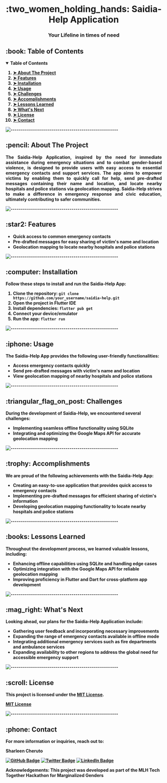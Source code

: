 
<!DOCTYPE html>
<html>
<body>
  <!-- <p align="center">
    <img src="your_logo.png" alt="Saidia Logo" width="80px" height="80px">
  </p> -->
  <h1 align="center" style='yellow'>:two_women_holding_hands: <B>Saidia-Help Application<B></h1>
  <h3 align="center">Your Lifeline in times of need</h3>

  <!-- TABLE OF CONTENTS -->
  <h2 id="table-of-contents">:book: Table of Contents</h2>
  
  <details open="open">
    <summary>Table of Contents</summary>
    <ol>
      <li><a href="#about-the-project">➤ About The Project</a></li>
      <li><a href="#features">➤ Features</a></li>
      <li><a href="#installation">➤ Installation</a></li>
      <li><a href="#usage">➤ Usage</a></li>
      <li><a href="#challenges">➤ Challenges</a></li>
      <li><a href="#accomplishments">➤ Accomplishments</a></li>
      <li><a href="#learnings">➤ Lessons Learned</a></li>
      <li><a href="#whats-next">➤ What's Next</a></li>
      <li><a href="#license">➤ License</a></li>
      <li><a href="#contact">➤ Contact</a></li>
    </ol>
  </details>

  ![-----------------------------------------------------](https://raw.githubusercontent.com/andreasbm/readme/master/assets/lines/rainbow.png)

  <!-- ABOUT THE PROJECT -->
  <h2 id="about-the-project">:pencil: About The Project</h2>

  <p align="justify"> 
    The Saidia-Help Application, inspired by the need for immediate assistance during emergency situations and to combat gender-based violence, is designed to provide users with easy access to essential emergency contacts and support services. The app aims to empower victims by enabling them to quickly call for help, send pre-drafted messages containing their name and location, and locate nearby hospitals and police stations via geolocation mapping. Saidia-Help strives to make a difference in emergency response and civic education, ultimately contributing to safer communities.
  </p>

  ![-----------------------------------------------------](https://raw.githubusercontent.com/andreasbm/readme/master/assets/lines/rainbow.png)

  <!-- FEATURES -->
  <h2 id="features">:star2: Features</h2>

  <ul>
    <li>Quick access to common emergency contacts</li>
    <li>Pre-drafted messages for easy sharing of victim's name and location</li>
    <li>Geolocation mapping to locate nearby hospitals and police stations</li>
  </ul>

  ![-----------------------------------------------------](https://raw.githubusercontent.com/andreasbm/readme/master/assets/lines/rainbow.png)

  <!-- INSTALLATION -->
  <h2 id="installation">:computer: Installation</h2>

  <p>Follow these steps to install and run the Saidia-Help App:</p>

  <ol>
    <li>Clone the repository: <code>git clone https://github.com/your_username/saidia-help.git</code></li>
    <li>Open the project in Flutter IDE</li>
    <li>Install dependencies: <code>flutter pub get</code></li>
    <li>Connect your device/emulator</li>
    <li>Run the app: <code>flutter run</code></li>
  </ol>

  ![-----------------------------------------------------](https://raw.githubusercontent.com/andreasbm/readme/master/assets/lines/rainbow.png)

  <!-- USAGE -->
  <h2 id="usage">:iphone: Usage</h2>

  <p>The Saidia-Help App provides the following user-friendly functionalities:</p>

  <ul>
    <li>Access emergency contacts quickly</li>
    <li>Send pre-drafted messages with victim's name and location</li>
    <li>View geolocation mapping of nearby hospitals and police stations</li>
  </ul>


  ![-----------------------------------------------------](https://raw.githubusercontent.com/andreasbm/readme/master/assets/lines/rainbow.png)
  <!-- CHALLENGES -->
  <h2 id="challenges">:triangular_flag_on_post: Challenges</h2>

  <p>During the development of Saidia-Help, we encountered several challenges:</p>

  <ul>
    <li>Implementing seamless offline functionality using SQLite</li>
    <li>Integrating and optimizing the Google Maps API for accurate geolocation mapping</li>
  </ul>

  
  ![-----------------------------------------------------](https://raw.githubusercontent.com/andreasbm/readme/master/assets/lines/rainbow.png)

  <!-- ACCOMPLISHMENTS -->
  <h2 id="accomplishments">:trophy: Accomplishments</h2>

  <p>We are proud of the following achievements with the Saidia-Help App:</p>

  <ul>
    <li>Creating an easy-to-use application that provides quick access to emergency contacts</li>
    <li>Implementing pre-drafted messages for efficient sharing of victim's information</li>
    <li>Developing geolocation mapping functionality to locate nearby hospitals and police stations</li>
  </ul>


  ![-----------------------------------------------------](https://raw.githubusercontent.com/andreasbm/readme/master/assets/lines/rainbow.png)
  <!-- LESSONS LEARNED -->
  <h2 id="learnings">:books: Lessons Learned</h2>

  <p>Throughout the development process, we learned valuable lessons, including:</p>

  <ul>
    <li>Enhancing offline capabilities using SQLite and handling edge cases</li>
    <li>Optimizing integration with the Google Maps API for reliable geolocation mapping</li>
    <li>Improving proficiency in Flutter and Dart for cross-platform app development</li>
  </ul>


  ![-----------------------------------------------------](https://raw.githubusercontent.com/andreasbm/readme/master/assets/lines/rainbow.png)
  <!-- WHAT'S NEXT -->
  <h2 id="whats-next">:mag_right: What's Next</h2>

  <p>Looking ahead, our plans for the Saidia-Help Application include:</p>

  <ul>
    <li>Gathering user feedback and incorporating necessary improvements</li>
    <li>Expanding the range of emergency contacts available in offline mode</li>
    <li>Integrating additional emergency services such as fire departments and ambulance services</li>
    <li>Expanding availability to other regions to address the global need for accessible emergency support</li>
  </ul>

  ![-----------------------------------------------------](https://raw.githubusercontent.com/andreasbm/readme/master/assets/lines/rainbow.png)

  <!-- LICENSE -->
  <h2 id="license">:scroll: License</h2>

  <p>This project is licensed under the <a href="https://opensource.org/licenses/MIT">MIT License</a>.</p>

  <!-- Add the license badge -->
  <a href="https://opensource.org/licenses/MIT" class="badge license-badge">MIT License</a>

  ![-----------------------------------------------------](https://raw.githubusercontent.com/andreasbm/readme/master/assets/lines/rainbow.png)

  <!-- CONTACT -->

  <h2 id="contact">:phone: Contact</h2>

  <p>For more information or inquiries, reach out to:</p>

  <p>Sharleen Cheruto</p>

  [![GitHub Badge](https://img.shields.io/badge/GitHub-100000?style=for-the-badge&logo=github&logoColor=white)](https://github.com/CherutoSharleen)
  [![Twitter Badge](https://img.shields.io/badge/Twitter-1DA1F2?style=for-the-badge&logo=twitter&logoColor=white)](https://twitter.com/scherutob)
  [![LinkedIn Badge](https://img.shields.io/badge/LinkedIn-0077B5?style=for-the-badge&logo=linkedin&logoColor=white)](https://www.linkedin.com/in/sharleencheruto/)

  Acknowledgements: This project was developed as part of the MLH Tech Together Hackathon for Marginalized Genders
</body>
</html>
